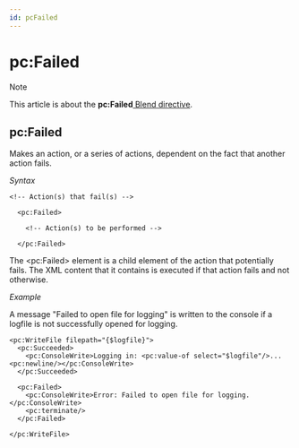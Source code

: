 ```yaml
---
id: pcFailed
---
```


# pc:Failed



> [!NOTE]
> This article is about the **pc:Failed**[ Blend directive](/docs/Repositories/Blend_directives).

## **pc:Failed**

Makes an action, or a series of actions, dependent on the fact that another action fails.

*Syntax*
 

```language-xml
<!-- Action(s) that fail(s) -->

  <pc:Failed>

    <!-- Action(s) to be performed -->

  </pc:Failed>
```

The \<pc:Failed> element is a child element of the action that potentially fails. The XML content that it contains is executed if that action fails and not otherwise.

*Example*

A message "Failed to open file for logging" is written to the console if a logfile is not successfully opened for logging.

```language-xml
<pc:WriteFile filepath="{$logfile}">
  <pc:Succeeded>
    <pc:ConsoleWrite>Logging in: <pc:value-of select="$logfile"/>...<pc:newline/></pc:ConsoleWrite>
  </pc:Succeeded>

  <pc:Failed>
    <pc:ConsoleWrite>Error: Failed to open file for logging.</pc:ConsoleWrite>
    <pc:terminate/>
  </pc:Failed>

</pc:WriteFile>   
```

 